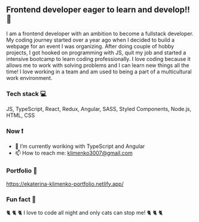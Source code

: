 ## Frontend developer eager to learn and develop!! 💪

I am a frontend developer with an ambition to become a fullstack developer. My coding journey started over a year ago when I decided to build a webpage for an event I was organizing. After doing couple of hobby projects, I got hooked on programming with JS, quit my job and started a intensive bootcamp to learn coding professionally. I love coding because it allows me to work with solving problems and I can learn new things all the time! I love working in a team and am used to being a part of a multicultural work environment.

### Tech stack 💻
JS, TypeScript, React, Redux, Angular, SASS, Styled Components, Node.js, HTML, CSS

### Now ❗
- 🌱 I’m currently woriking with TypeScript and Angular
- 📫 How to reach me: klimenko3007@gmail.com

### Portfolio 💼
https://ekaterina-klimenko-portfolio.netlify.app/

### Fun fact 👻
🐈 🐈 🐈  I love to code all night and only cats can stop me! 🐈 🐈 🐈
